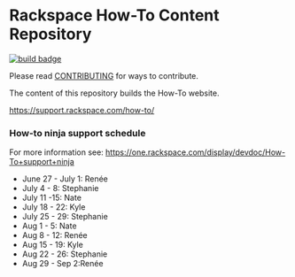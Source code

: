 # Rackspace How-To Content Repository

[![build badge](https://build.developer.rackspace.com/rackerlabs/rackspace-how-to/badge?branch=master)](https://build.developer.rackspace.com/rackerlabs/rackspace-how-to)

Please read [CONTRIBUTING](CONTRIBUTING.md) for ways to contribute.

The content of this repository builds the How-To website.

https://support.rackspace.com/how-to/

### How-to ninja support schedule

For more information see: https://one.rackspace.com/display/devdoc/How-To+support+ninja

- June 27 - July 1: Renée
- July 4 - 8: Stephanie
- July 11 -15: Nate
- July 18 - 22: Kyle
- July 25 - 29: Stephanie
- Aug 1 - 5: Nate
- Aug 8 - 12: Renée
- Aug 15 - 19: Kyle
- Aug 22 - 26: Stephanie
- Aug 29 - Sep 2:Renée
